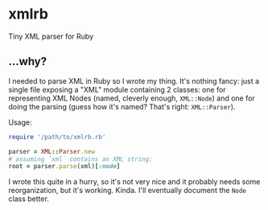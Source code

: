 # xmlrb
Tiny XML parser for Ruby

## ...why?
I needed to parse XML in Ruby so I wrote my thing. It's nothing fancy: just a single file
exposing a "XML" module containing 2 classes: one for representing XML Nodes (named, cleverly
enough, `XML::Node`) and one for doing the parsing (guess how it's named? That's right: 
`XML::Parser`).

Usage:

```ruby
require '/path/to/xmlrb.rb'

parser = XML::Parser.new
# assuming `xml` contains an XML string:
root = parser.parse(xml)[:node]
```

I wrote this quite in a hurry, so it's not very nice and it probably needs some
reorganization, but it's working. Kinda.
I'll eventually document the `Node` class better.
